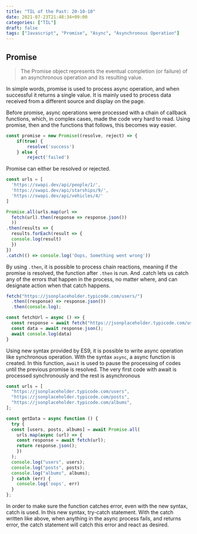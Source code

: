 ```yaml
---
title: "TIL of the Past: 20-10-10"
date: 2021-07-23T21:48:34+09:00
categories: ["TIL"]
draft: false
tags: ["Javascript", "Promise", "Async", "Asynchronous Operation"]
---
```


## Promise

> The Promise object represents the eventual completion (or failure) of an asynchronous operation and its resulting value.

In simple words, promise is used to process async operation, and when successful it returns a single value. It is mainly used to process data received from a different source and display on the page.

Before promise, async operations were processed with a chain of callback functions, which, in complex cases, made the code very hard to read. Using promise, then and the functions that follows, this becomes way easier.

```jsx
const promise = new Promise((resolve, reject) => {
	if(true) {
		resolve('success')
	} else {
		reject('failed')
```

Promise can either be resolved or rejected.

```jsx
const urls = [
  'https://swapi.dev/api/people/1/',
  'https://swapi.dev/api/starships/9/',
  'https://swapi.dev/api/vehicles/4/'
]

Promise.all(urls.map(url => 
  fetch(url).then(response => response.json())
  ))
.then(results => {
  results.forEach(result => {
  console.log(result)
  })
})
.catch(() => console.log('Oops, Something went wrong'))
```

By using `.then`, it is possible to process chain reactions, meaning if the promise is resolved, the function after `.then` is run. And .catch lets us catch any of the errors that happen in the process, no matter where, and can designate action when that catch happens.

```jsx
fetch("https://jsonplaceholder.typicode.com/users/")
  .then((response) => response.json())
  .then(console.log);

const fetchUrl = async () => {
  const response = await fetch("https://jsonplaceholder.typicode.com/users/");
  const data = await response.json();
  await console.log(data)
}
```

Using new syntax provided by ES9, it is possible to write async operation like synchronous operation. With the syntax `async`, a async function is created. In this function,  `await` is used to pause the processing of codes until the previous promise is resolved. The very first code with await is processed synchronously and the rest is asynchronous

```jsx
const urls = [
  "https://jsonplaceholder.typicode.com/users",
  "https://jsonplaceholder.typicode.com/posts",
  "https://jsonplaceholder.typicode.com/albums",
];

const getData = async function () {
  try {
  const [users, posts, albums] = await Promise.all(
    urls.map(async (url) => {
    const response = await fetch(url);
    return response.json();
    })
  );
  console.log("users", users);
  console.log("posts", posts);
  console.log("albums", albums);
  } catch (err) {
    console.log('oops', err)
  }
};
```

In order to make sure the function catches error, even with the new syntax, catch is used. In this new syntax, try-catch statement. With the catch written like above, when anything in the async process fails, and returns error, the catch statement will catch this error and react as desired.